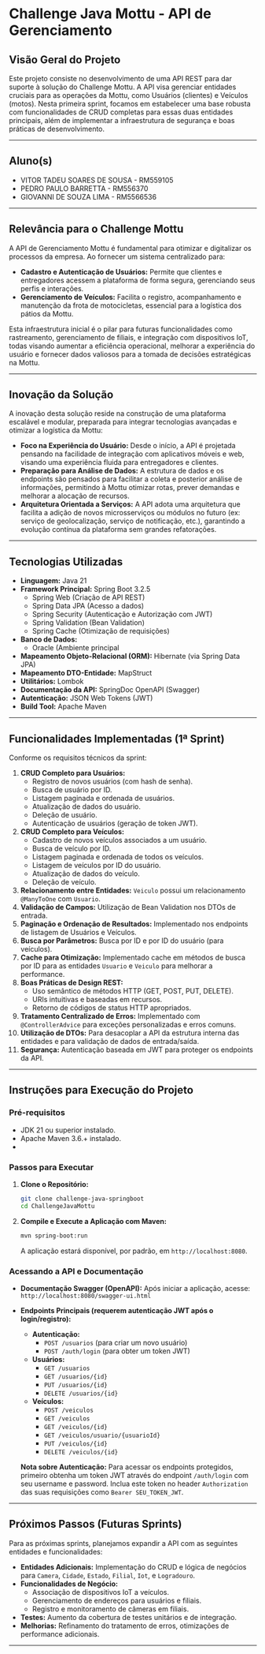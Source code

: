 # Challenge Java Mottu - API de Gerenciamento

## Visão Geral do Projeto

Este projeto consiste no desenvolvimento de uma API REST para dar suporte à solução do Challenge Mottu. A API visa gerenciar entidades cruciais para as operações da Mottu, como Usuários (clientes) e Veículos (motos). Nesta primeira sprint, focamos em estabelecer uma base robusta com funcionalidades de CRUD completas para essas duas entidades principais, além de implementar a infraestrutura de segurança e boas práticas de desenvolvimento.

---

## Aluno(s)

*  VITOR TADEU SOARES DE SOUSA - RM559105
*  PEDRO PAULO BARRETTA - RM556370
*  GIOVANNI DE SOUZA LIMA - RM5566536

---

## Relevância para o Challenge Mottu

A API de Gerenciamento Mottu é fundamental para otimizar e digitalizar os processos da empresa. Ao fornecer um sistema centralizado para:

*   **Cadastro e Autenticação de Usuários:** Permite que clientes e entregadores acessem a plataforma de forma segura, gerenciando seus perfis e interações.
*   **Gerenciamento de Veículos:** Facilita o registro, acompanhamento e manutenção da frota de motocicletas, essencial para a logística dos pátios da Mottu.

Esta infraestrutura inicial é o pilar para futuras funcionalidades como rastreamento, gerenciamento de filiais, e integração com dispositivos IoT, todas visando aumentar a eficiência operacional, melhorar a experiência do usuário e fornecer dados valiosos para a tomada de decisões estratégicas na Mottu.

---

## Inovação da Solução

A inovação desta solução reside na construção de uma plataforma escalável e modular, preparada para integrar tecnologias avançadas e otimizar a logística da Mottu:

*   **Foco na Experiência do Usuário:** Desde o início, a API é projetada pensando na facilidade de integração com aplicativos móveis e web, visando uma experiência fluida para entregadores e clientes.
*   **Preparação para Análise de Dados:** A estrutura de dados e os endpoints são pensados para facilitar a coleta e posterior análise de informações, permitindo à Mottu otimizar rotas, prever demandas e melhorar a alocação de recursos.
*   **Arquitetura Orientada a Serviços:** A API adota uma arquitetura que facilita a adição de novos microsserviços ou módulos no futuro (ex: serviço de geolocalização, serviço de notificação, etc.), garantindo a evolução contínua da plataforma sem grandes refatorações.
---

## Tecnologias Utilizadas

*   **Linguagem:** Java 21
*   **Framework Principal:** Spring Boot 3.2.5 
    *   Spring Web (Criação de API REST)
    *   Spring Data JPA (Acesso a dados)
    *   Spring Security (Autenticação e Autorização com JWT)
    *   Spring Validation (Bean Validation)
    *   Spring Cache (Otimização de requisições)
*   **Banco de Dados:**
    *   Oracle (Ambiente principal
*   **Mapeamento Objeto-Relacional (ORM):** Hibernate (via Spring Data JPA)
*   **Mapeamento DTO-Entidade:** MapStruct
*   **Utilitários:** Lombok
*   **Documentação da API:** SpringDoc OpenAPI (Swagger)
*   **Autenticação:** JSON Web Tokens (JWT)
*   **Build Tool:** Apache Maven

---

## Funcionalidades Implementadas (1ª Sprint)

Conforme os requisitos técnicos da sprint:

1.  **CRUD Completo para Usuários:**
    *   Registro de novos usuários (com hash de senha).
    *   Busca de usuário por ID.
    *   Listagem paginada e ordenada de usuários.
    *   Atualização de dados do usuário.
    *   Deleção de usuário.
    *   Autenticação de usuários (geração de token JWT).
2.  **CRUD Completo para Veículos:**
    *   Cadastro de novos veículos associados a um usuário.
    *   Busca de veículo por ID.
    *   Listagem paginada e ordenada de todos os veículos.
    *   Listagem de veículos por ID do usuário.
    *   Atualização de dados do veículo.
    *   Deleção de veículo.
3.  **Relacionamento entre Entidades:** `Veiculo` possui um relacionamento `@ManyToOne` com `Usuario`.
4.  **Validação de Campos:** Utilização de Bean Validation nos DTOs de entrada.
5.  **Paginação e Ordenação de Resultados:** Implementado nos endpoints de listagem de Usuários e Veículos.
6.  **Busca por Parâmetros:** Busca por ID e por ID do usuário (para veículos).
7.  **Cache para Otimização:** Implementado cache em métodos de busca por ID para as entidades `Usuario` e `Veiculo` para melhorar a performance.
8.  **Boas Práticas de Design REST:**
    *   Uso semântico de métodos HTTP (GET, POST, PUT, DELETE).
    *   URIs intuitivas e baseadas em recursos.
    *   Retorno de códigos de status HTTP apropriados.
9.  **Tratamento Centralizado de Erros:** Implementado com `@ControllerAdvice` para exceções personalizadas e erros comuns.
10. **Utilização de DTOs:** Para desacoplar a API da estrutura interna das entidades e para validação de dados de entrada/saída.
11. **Segurança:** Autenticação baseada em JWT para proteger os endpoints da API.

---

## Instruções para Execução do Projeto

### Pré-requisitos

*   JDK 21 ou superior instalado.
*   Apache Maven 3.6.+ instalado.
*   
### Passos para Executar

1.  **Clone o Repositório:**
    ```bash
    git clone challenge-java-springboot
    cd ChallengeJavaMottu
    ```

2.  **Compile e Execute a Aplicação com Maven:**
    ```bash
    mvn spring-boot:run
    ```
    A aplicação estará disponível, por padrão, em `http://localhost:8080`.

### Acessando a API e Documentação

*   **Documentação Swagger (OpenAPI):** Após iniciar a aplicação, acesse:
    `http://localhost:8080/swagger-ui.html`
*   **Endpoints Principais (requerem autenticação JWT após o login/registro):**
    *   **Autenticação:**
        *   `POST /usuarios` (para criar um novo usuário)
        *   `POST /auth/login` (para obter um token JWT)
    *   **Usuários:**
        *   `GET /usuarios`
        *   `GET /usuarios/{id}`
        *   `PUT /usuarios/{id}`
        *   `DELETE /usuarios/{id}`
    *   **Veículos:**
        *   `POST /veiculos`
        *   `GET /veiculos`
        *   `GET /veiculos/{id}`
        *   `GET /veiculos/usuario/{usuarioId}`
        *   `PUT /veiculos/{id}`
        *   `DELETE /veiculos/{id}`

    **Nota sobre Autenticação:** Para acessar os endpoints protegidos, primeiro obtenha um token JWT através do endpoint `/auth/login` com seu username e password. Inclua este token no header `Authorization` das suas requisições como `Bearer SEU_TOKEN_JWT`.

---

## Próximos Passos (Futuras Sprints)

Para as próximas sprints, planejamos expandir a API com as seguintes entidades e funcionalidades:

*   **Entidades Adicionais:** Implementação do CRUD e lógica de negócios para `Camera`, `Cidade`, `Estado`, `Filial`, `Iot`, e `Logradouro`.
*   **Funcionalidades de Negócio:**
    *   Associação de dispositivos IoT a veículos.
    *   Gerenciamento de endereços para usuários e filiais.
    *   Registro e monitoramento de câmeras em filiais.
*   **Testes:** Aumento da cobertura de testes unitários e de integração.
*   **Melhorias:** Refinamento do tratamento de erros, otimizações de performance adicionais.

---
